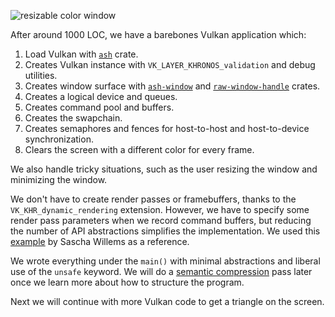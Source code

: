<info
    title="Clearing window with <code>VK_KHR_dynamic_rendering</code>"
    link="clearing-window"
    date="2023-01-08"
    commit="0f6d7f1bf1b22d1fff43e87080c854eadb3e459d"
/>

![resizable color window](media/clearing-window/title.apng)

After around 1000 LOC, we have a barebones Vulkan application which:

1. Load Vulkan with [`ash`][ash-crate] crate.
2. Creates Vulkan instance with `VK_LAYER_KHRONOS_validation` and debug
   utilities.
3. Creates window surface with [`ash-window`][ash-window-crate] and
   [`raw-window-handle`][raw-window-handle-crate] crates.
4. Creates a logical device and queues.
5. Creates command pool and buffers.
6. Creates the swapchain.
7. Creates semaphores and fences for host-to-host and host-to-device
   synchronization.
8. Clears the screen with a different color for every frame.

We also handle tricky situations, such as the user resizing the window and
minimizing the window.

We don't have to create render passes or framebuffers, thanks to the
`VK_KHR_dynamic_rendering` extension. However, we have to specify some render
pass parameters when we record command buffers, but reducing the number of API
abstractions simplifies the implementation. We used this
[example][dynamic-rendering] by Sascha Willems as a reference.

We wrote everything under the `main()` with minimal abstractions and liberal use
of the `unsafe` keyword. We will do a [semantic compression][casey] pass later
once we learn more about how to structure the program.

Next we will continue with more Vulkan code to get a triangle on the screen.

[ash-crate]: https://crates.io/crates/ash
[ash-window-crate]: https://crates.io/crates/ash-window
[raw-window-handle-crate]: https://crates.io/crates/raw-window-handle
[dynamic-rendering]: https://github.com/SaschaWillems/Vulkan/blob/313ac10de4a765997ddf5202c599e4a0ca32c8ca/examples/dynamicrendering/dynamicrendering.cpp
[casey]: https://caseymuratori.com/blog_0015
